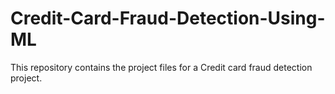 # Credit-Card-Fraud-Detection-Using-ML
This repository contains the project files for a Credit card fraud detection project.
